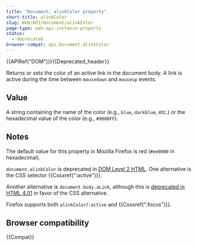 ```yaml
---
title: "Document: alinkColor property"
short-title: alinkColor
slug: Web/API/Document/alinkColor
page-type: web-api-instance-property
status:
  - deprecated
browser-compat: api.Document.alinkColor
---
```


{{APIRef("DOM")}}{{Deprecated_header}}

Returns or sets the color of an active link in the document body. A link is active
during the time between `mousedown` and `mouseup` events.

## Value

A string containing the name of the color (e.g., `blue`, `darkblue`, etc.) or the hexadecimal value of the color (e.g., `#0000FF`).

## Notes

The default value for this property in Mozilla Firefox is red (`#ee0000` in
hexadecimal).

`document.alinkColor` is deprecated in [DOM Level 2 HTML](https://www.w3.org/TR/DOM-Level-2-HTML/html.html#ID-26809268). One alternative is the CSS selector {{Cssxref(":active")}}.

Another alternative is `document.body.aLink`, although this is [deprecated in HTML 4.01](https://www.w3.org/TR/html401/struct/global.html#adef-alink) in favor of the CSS alternative.

Firefox supports both `alinkColor`/`:active` and {{Cssxref(":focus")}}.

## Browser compatibility

{{Compat}}
